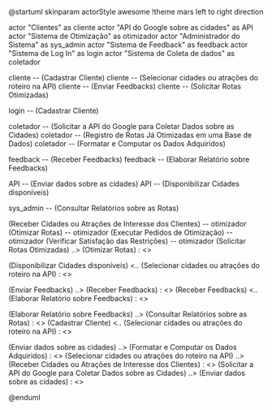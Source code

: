@startuml
skinparam actorStyle awesome
!theme mars
left to right direction

actor "Clientes" as cliente
actor "API do Google sobre as cidades" as API
actor "Sistema de Otimização" as  otimizador
actor "Administrador do Sistema" as sys_admin
actor "Sistema de Feedback" as feedback
actor "Sistema de Log In" as login
actor "Sistema de Coleta de dados" as coletador

cliente -- (Cadastrar Cliente)
cliente -- (Selecionar cidades ou atrações do roteiro na API)
cliente -- (Enviar Feedbacks)
cliente -- (Solicitar Rotas Otimizadas)



login   --   (Cadastrar Cliente)

coletador -- (Solicitar a API do Google para Coletar Dados sobre as Cidades)
coletador -- (Registro de Rotas Já Otimizadas em uma Base de Dados)
coletador -- (Formatar e Computar os Dados Adquiridos)


feedback -- (Receber Feedbacks)
feedback -- (Elaborar Relatório sobre Feedbacks)

API -- (Enviar dados sobre as cidades)
API -- (Disponibilizar Cidades disponíveis)

sys_admin -- (Consultar Relatórios sobre as Rotas)

(Receber Cidades ou Atrações de Interesse dos Clientes) -- otimizador 
(Otimizar Rotas) -- otimizador 
(Executar Pedidos de Otimização) -- otimizador 
(Verificar Satisfação das Restrições) -- otimizador 
(Solicitar Rotas Otimizadas) ..> (Otimizar Rotas) : <<include>>


(Disponibilizar Cidades disponíveis) <.. (Selecionar cidades ou atrações do roteiro na API) : <<include>>

(Enviar Feedbacks) ..> (Receber Feedbacks) : <<include>>
(Receber Feedbacks) <.. (Elaborar Relatório sobre Feedbacks) : <<extends>>

(Elaborar Relatório sobre Feedbacks) ..> (Consultar Relatórios sobre as Rotas) : <<extends>>
(Cadastrar Cliente) <.. (Selecionar cidades ou atrações do roteiro na API) : <<extends>>

(Enviar dados sobre as cidades) ..> (Formatar e Computar os Dados Adquiridos) : <<include>>
(Selecionar cidades ou atrações do roteiro na API) ..>  (Receber Cidades ou Atrações de Interesse dos Clientes) : <<include>>
(Solicitar a API do Google para Coletar Dados sobre as Cidades) ..> (Enviar dados sobre as cidades) : <<incude>>




@enduml
